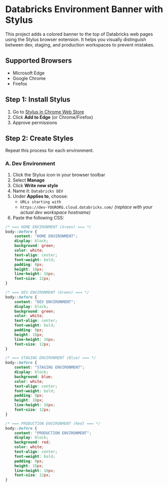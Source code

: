 # Databricks Environment Banner with Stylus

This project adds a colored banner to the top of Databricks web pages using the Stylus browser extension. It helps you visually distinguish between dev, staging, and production workspaces to prevent mistakes.

## Supported Browsers

- Microsoft Edge
- Google Chrome
- Firefox

## Step 1: Install Stylus

1. Go to [Stylus in Chrome Web Store](https://chrome.google.com/webstore/detail/stylus/clngdbkpkpeebahjckkjfobafhncgmne)
2. Click **Add to Edge** (or Chrome/Firefox)
3. Approve permissions

## Step 2: Create Styles

Repeat this process for each environment.

### A. Dev Environment

1. Click the Stylus icon in your browser toolbar
2. Select **Manage**
3. Click **Write new style**
4. Name it: `Databricks DEV`
5. Under **Applies to**, choose:
   - `URLs starting with`
   - `https://dev-YOURORG.cloud.databricks.com/` *(replace with your actual dev workspace hostname)*
6. Paste the following CSS:

```css
/* === HOME ENVIRONMENT (Green) === */
body::before {
    content: "HOME ENVIRONMENT";
    display: block;
    background: green;
    color: white;
    text-align: center;
    font-weight: bold;
    padding: 0px;
    height: 18px;
    line-height: 16px;
    font-size: 12px;
}
```

```css
/* === DEV ENVIRONMENT (Green) === */
body::before {
    content: "DEV ENVIRONMENT";
    display: block;
    background: green;
    color: white;
    text-align: center;
    font-weight: bold;
    padding: 0px;
    height: 18px;
    line-height: 16px;
    font-size: 12px;
}
```

```css
/* === STAGING ENVIRONMENT (Blue) === */
body::before {
    content: "STAGING ENVIRONMENT";
    display: block;
    background: blue;
    color: white;
    text-align: center;
    font-weight: bold;
    padding: 0px;
    height: 18px;
    line-height: 16px;
    font-size: 12px;
}
```

```css
/* === PRODUCTION ENVIRONMENT (Red) === */
body::before {
    content: "PRODUCTION ENVIRONMENT";
    display: block;
    background: red;
    color: white;
    text-align: center;
    font-weight: bold;
    padding: 0px;
    height: 18px;
    line-height: 16px;
    font-size: 12px;
}
```


